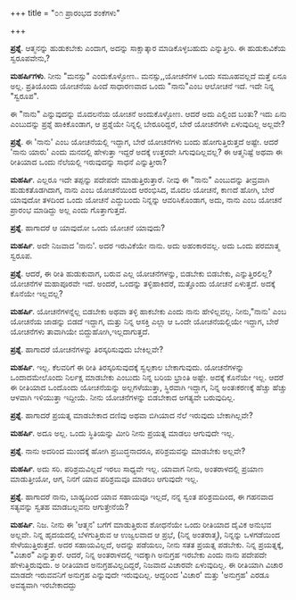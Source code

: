 +++
title = "೦೧ ಪ್ರಾರಂಭದ ಶಂಕೆಗಳು"

+++

**ಪ್ರಶ್ನೆ**.  ಆತ್ಮನನ್ನು ಹುಡುಕಬೇಕು ಎಂದಾಗ, ಅದನ್ನು ಸಾಕ್ಷಾತ್ಕಾರ ಮಾಡಿಕೊಳ್ಳಬಹುದು ಎನ್ನುತ್ತೀರಿ.   ಈ ಹುಡುಕುವಿಕೆಯ ಸ್ವರೂಪವೇನು,?

**ಮಹರ್ಷಿಗಳು**.  ನೀನು "ಮನಸ್ಸು" ಎಂದುಕೊಳ್ಳೋಣ.. ಮನಸ್ಸು,,ಯೋಚನೆಗಳ ಒಂದು ಸಮೂಹವಲ್ಲದೆ ಮತ್ತೆ ಏನೂ ಅಲ್ಲ.  ಪ್ರತಿಯೊಂದು ‌ಯೋಚನೆಯ ಹಿಂದೆ ಸಾಧಾರಣವಾದ ಒಂದು "ನಾನು"ಎಂಬ ಆಲೋಚನೆ  ಇದೆ.  ಇದೇ ನಿನ್ನ "ಸ್ವರೂಪ".

ಈ "ನಾನು" ಎನ್ನುವುದನ್ನು ಮೊದಲನೆಯ ಯೋಚನೆ ಅಂದುಕೊಳ್ಳೋಣ. ಆದರೆ ಅದು ಎಲ್ಲಿಂದ ಬಂತು? ಇದು ಏನು ಎಂಬುದನ್ನು ಪ್ರಶ್ನೆ ಹಾಕಿಕೊಂಡಾಗ, ಆ ಪ್ರಶ್ನೆಯೇ ನಿನ್ನಲ್ಲಿ  ಬೇರೂರಿದ್ದರೆ, ಬೇರೆ ಯೋಚನೆಗಳೇ ಏಳುವುದಿಲ್ಲ ಅಲ್ಲವೇ?

**ಪ್ರಶ್ನೆ**.  ಈ 'ನಾನು' ಎಂಬ ಯೋಚನೆಯಲ್ಲಿ ಇದ್ದಾಗ, ಬೇರೆ ಯೋಚನೆಗಳು ಬಂದು ಹೋಗುತ್ತಿರುತ್ತದೆ ಅಷ್ಟೇ.   ಆದರೆ 'ನಾನು ಯಾರು' ಎಂದು  ಮನದಲ್ಲಿ ಹೇಳುತ್ತಾ ಇದ್ದರೆ ಅದಕ್ಕೆ ಉತ್ತರವೇ ಸಿಗುವುದಿಲ್ಲವಲ್ಲ? ಈ ಆತ್ಮನಿಷ್ಟೆ ಅಥವಾ ಈ ರೀತಿಯಾದ ಒಂದು ನೆಲೆಯಲ್ಲಿ ಇರುವುದನ್ನು  ಸಾಧನೆ ಎನ್ನುತ್ತೀರಾ?

**ಮಹರ್ಷಿ**.  ಎಲ್ಲರೂ ಇದೇ ತಪ್ಪನ್ನು ಪದೇಪದೇ ಮಾಡುತ್ತಿರುತ್ತಾರೆ.   ನೀವು ಈ "ನಾನು" ಎಂಬುದನ್ನು ತೀವ್ರವಾಗಿ ಹುಡುಕತೊಡಗಿದಾಗ, ನಾನು ಎಂಬ ಯೋಚನೆಯಿಂದ ಆರಂಭಿಸಿದ, ಮೊದಲ ಯೋಚನೆ, ಕಾಣದೆ ಹೋಗಿ, ಬೇರೆ ಯಾವುದೋ ತಳದಿಂದ ಒಂದು ಯೋಚನೆ ಎದ್ದುಬಂದು ನಿನ್ನನ್ನು ಆವರಿಸಿಕೊಂಡಾಗ,   ಅದು, ನಾನು ಎಂಬ ಯೋಚನೆ ಪ್ರಾರಂಭ ಮಾಡಿದ್ದು ಅಲ್ಲ ಎಂದು ಗೊತ್ತಾಗುತ್ತದೆ.

**ಪ್ರಶ್ನೆ**.  ಹಾಗಾದರೆ ಆ ಯಾವುದೋ ಒಂದು ಯೋಚನೆ ಯಾವುದು?

**ಮಹರ್ಷಿ**.  ಅದೇ ನಿಜವಾದ 'ನಾನು'.  ಅದರ ಇರುವಿಕೆಯೇ ನಾನು.  ಅದು ಅಹಂಕಾರವಲ್ಲ.  ಅದು ಒಂದು ಪರಮಾತ್ಮ ಸ್ವರೂಪ.

**ಪ್ರಶ್ನೆ**.  ಆದರೆ, ಈ ರೀತಿ ಹುಡುಕುವಾಗ, ಬರುವ ಎಲ್ಲ ಯೋಚನೆಗಳನ್ನು, ಬಿಡಬೇಕು ಬಿಡಬೇಕು, ಎನ್ನುತ್ತಿರಲಿಲ್ಲ? ಯೋಚನೆಗಳ ಮಹಾಪೂರವೇ ಇದೆ.  ಅಂದರೆ, ಒಂದನ್ನು ತಳ್ಳಿಹಾಕಿದರೆ, ಮತ್ತೊಂದು ಯೋಚನೆ ಏಳುತ್ತದೆ.  ಅದಕ್ಕೆ  ಕೊನೆಯೇ ಇಲ್ಲವಲ್ಲ?

**ಮಹರ್ಷಿ**.  ಯೋಚನೆಗಳನ್ನೆಲ್ಲ ಬಿಡಬೇಕು ಅಥವಾ ತಳ್ಳಿ ಹಾಕಬೇಕು ಎಂದು  ನಾನು ಹೇಳಿಲ್ಲವಲ್ಲ.     ನೀನು,"ನಾನು' ಎಂಬ ಯೋಚನೆಯ ಜಾಡನ್ನು ಬಿಡದೆ ಇದ್ದಾಗ,  ಮತ್ತು ನಿನ್ನ ಆಸಕ್ತಿ ಎಲ್ಲಾ  ಆ ಒಂದೇ ಯೋಚನೆಯಲ್ಲಿಯೇ ಇದ್ದಾಗ, ಬೇರೆ ಯೋಚನೆಗಳು ತಾವಾಗಿಯೇ ಬಿದ್ದುಹೋಗಿ,ಇಲ್ಲದಾಗುತ್ತದೆ.

**ಪ್ರಶ್ನೆ**.  ಹಾಗಾದರೆ ಯೋಚನೆಗಳನ್ನು ತಿರಸ್ಕರಿಸುವುದು ಬೇಕಿಲ್ಲವೇ?

**ಮಹರ್ಷಿ**.  ಇಲ್ಲ.   ಕೆಲವರಿಗೆ ಈ ರೀತಿ ತಿರಸ್ಕರಿಸುವುದಕ್ಕೆ ಸ್ವಲ್ಪಕಾಲ ಬೇಕಾಗುವುದು. ಯೋಚನೆಗಳನ್ನು ಒಂದಾದಮೇಲೊಂದು ನಿರ್ಲಕ್ಷ ಮಾಡಬೇಕು  ಎಂಬುದು ನಿನ್ನ ಬರಿಯ ಭ್ರಾಂತಿ ಅಷ್ಟೇ. ಅದಕ್ಕೆ ಕೊನೆಯೇ ಇಲ್ಲ.  ಆದರೆ ಈ ರೀತಿಯಾದ ಒಂದೊಂದು ಯೋಚನೆಯನ್ನು ಅಲ್ಲಗಳೆಯುತ್ತಾ,  ಸ್ಥಿರವಾಗಿ ಇದ್ದಾಗ, ನಿನ್ನ ಅಂತಃಕರಣಕ್ಕೆ ಹೆಚ್ಚು ಹೆಚ್ಚು ಆಳವಾಗಿ ಇಳಿಯುತ್ತಾ ಇದ್ದೀಯೆ. ನೀನು ಯೋಚನೆಗಳನ್ನು ಬಿಡಬೇಕಾದ   ಅಗತ್ಯವೇ ಬರುವುದಿಲ್ಲ.

**ಪ್ರಶ್ನೆ**.  ಹಾಗಾದರೆ ಪ್ರಯತ್ನ ಮಾಡಬೇಕಾದ ದಣಿವು ಅಥವಾ ಬಿಗಿಯಾದ ನೆಲೆ ಇರುವುದು ಬೇಕಾಗಿಲ್ಲವೇ?

**ಮಹರ್ಷಿ**.  ಅದೂ ಅಲ್ಲ.  ಒಂದು ಸ್ಥಿತಿಯನ್ನು ಮೀರಿ ನೀನು ಪ್ರಯತ್ನ ಮಾಡಲು ಆಗುವುದೇ ಇಲ್ಲ.

**ಪ್ರಶ್ನೆ**.  ನಾನು ಅದರಿಂದ ಮುಂದಕ್ಕೆ ಹೋಗಿ ಪ್ರಬುದ್ಧನಾದರೂ, ಪರಿಶ್ರಮವನ್ನು ಮಾಡಬೇಕು ಅಲ್ಲವೇ?

**ಮಹರ್ಷಿ**.  ಅದು ಸರಿ.  ಪರಿಶ್ರಮವಿಲ್ಲದೆ ಇರಲು ಸಾಧ್ಯವೇ ಇಲ್ಲ.   ಯಾವಾಗ ನೀನು, ಅಂತರಾಳದಲ್ಲಿ ಪ್ರಯಾಣ ಮಾಡುತ್ತೀಯೋ, ಆಗ, ನಿನಗೆ ಯಾವ ಪರಿಶ್ರಮವೂ ಮಾಡಲು ಆಗುವುದೇ ಇಲ್ಲ.

**ಪ್ರಶ್ನೆ**.  ಹಾಗಾದರೆ ನಾನು, ಬಾಹ್ಯದಿಂದ ಯಾವ  ಸಹಾಯವೂ ಇಲ್ಲದೆ, ನನ್ನ ಸ್ವಂತ ಪರಿಶ್ರಮದಿಂದ,  ಈ ಗಹನವಾದ ಸತ್ಯವನ್ನು  ಸ್ವತಹ ಮಾಡಬಲ್ಲವನು ಆಗುತ್ತೇನೆಯೆ?

**ಮಹರ್ಷಿ**.  ನಿಜ.  ನೀನು ಈ 'ಆತ್ಮನ'  ಬಗೆಗೆ ಮಾಡುತ್ತಿರುವ ಶೋಧನೆಯೇ  ಒಂದು ರೀತಿಯಾದ ದೈವಿಕ ಅನುಭವ ಅಲ್ಲವೇ.   ನಿನ್ನ ಹೃದಯದಲ್ಲಿ ಬೆಳಗುತ್ತಿರುವ  ಆ ಉಜ್ವಲವಾದ ಆ ಪ್ರಭೆ, (ನಿನ್ನ ಅಂತರಾತ್ಮ),  ನಿನ್ನನ್ನು ಒಳಗಡೆಯಿಂದ ಸೇಳೆಯುತ್ತಿರುತ್ತದೆ. ಅದರ ಸಹಾಯವಿಲ್ಲದೆ, ಅದನ್ನು ಪಡೆಯಲು, ನೀನು ಸತತ ಪ್ರಯತ್ನ ಪಡಬೇಕು. ನಿನ್ನ ಪ್ರಯತ್ನಕ್ಕೆ, "ವಿಚಾರ" ಎನ್ನುತ್ತಾರೆ. ಆದರೆ, ನಿನ್ನ ಅಂತರಾಳದಲ್ಲಿ ಇದಕ್ಕಾಗಿ ಅನುಗ್ರಹ ಇರಬೇಕು ಎಂದು ನಾನು ಪದೇಪದೇ ಹೇಳುತ್ತಿರುವುದು.  ಅ ರೀತಿಯಾದ  ಅನುಗ್ರಹವಿಲ್ಲದಿದ್ದರೆ,  ನಿಜವಾದ ವಿಚಾರವೇ ಏಳುವುದಿಲ್ಲ.  ಈ ರೀತಿಯಾಗಿ ವಿಚಾರ ಮಾಡದೇ ಇರುವವನಿಗೆ ಅನುಗ್ರಹ ಎನ್ನುವುದೇ ಇರುವುದಿಲ್ಲ.   ಆದ್ದರಿಂದ 'ವಿಚಾರ' ಮತ್ತು 'ಅನುಗ್ರಹ' ಎರಡೂ ಅವಶ್ಯವಾಗಿ ಇರಬೇಕಾದದ್ದು



